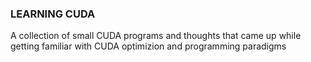 ### LEARNING CUDA

A collection of small CUDA programs and thoughts that came up while getting familiar with CUDA optimizion and programming paradigms
